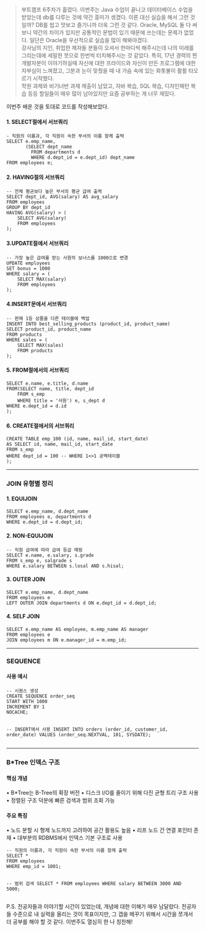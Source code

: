 <blockquote>
<p>부트캠프 6주차가 흘렀다. 이번주는 Java 수업이 끝나고 데이터베이스 수업을 받았는데 db를 다루는 것에 약간 흥미가 생겼다. 이론 대신 실습을 해서 그런 것일까? DB를 씹고 맛보고 즐기니까 더욱 그런 것 같다. Oracle, MySQL 둘 다 써보니 약간의 차이가 있지만 공통적인 문법이 있기 때문에 쓰는데는 문제가 없었다. 일단은 Oracle을 우선적으로 실습을 많이 해봐야겠다. <br /> 
강사님의 지인, 취업한 제자들 분들이 오셔서 한마디씩 해주시는데 나의 미래를 그리는데에 세밀한 붓으로 한번씩 터치해주시는 것 같았다. 특히, 17년 경력의 찐개발자분이 이야기하실때 자신에 대한 프라이드와 자신이 만든 프로그램에 대한 자부심이 느껴졌고, 그분과 눈이 맞췄을 때 내 가슴 속에 있는 화톳불이 활활 타오르기 시작했다. <br />
학원 과제와 비기너반 과제 제출이 남았고, 자바 복습, SQL 복습, 디자인패턴 복습 등등 할일들이 매우 많이 남아있지만 요즘 공부하는 게 너무 재밌다. </p>
</blockquote>
<p>이번주 배운 것을 토대로 코드를 작성해보았다. </p>
<h4 id="1-select절에서-서브쿼리">1. SELECT절에서 서브쿼리</h4>
<pre><code class="language-sql">- 직원의 이름과, 각 직원이 속한 부서의 이름 함께 출력
SELECT e.emp_name,
       (SELECT dept_name 
         FROM departments d 
         WHERE d.dept_id = e.dept_id) dept_name
FROM employees e;</code></pre>
<h4 id="2-having절의-서브쿼리">2. HAVING절의 서브쿼리</h4>
<pre><code class="language-sql">-- 전체 평균보다 높은 부서의 평균 급여 출력
SELECT dept_id, AVG(salary) AS avg_salary
FROM employees
GROUP BY dept_id
HAVING AVG(salary) &gt; (
    SELECT AVG(salary)
    FROM employees
);</code></pre>
<h4 id="3update절에서-서브쿼리">3.UPDATE절에서 서브쿼리</h4>
<pre><code class="language-sql">-- 가장 높은 급여를 받는 사원의 보너스를 1000으로 변경
UPDATE employees
SET bonus = 1000
WHERE salary = (
    SELECT MAX(salary)
    FROM employees
);</code></pre>
<h4 id="4insert문에서-서브쿼리">4.INSERT문에서 서브쿼리</h4>
<pre><code class="language-sql">-- 판매 1등 상품을 다른 테이블에 백업
INSERT INTO best_selling_products (product_id, product_name)
SELECT product_id, product_name
FROM products
WHERE sales = (
    SELECT MAX(sales)
    FROM products
); </code></pre>
<h4 id="5-from절에서의-서브쿼리">5. FROM절에서의 서브쿼리</h4>
<pre><code class="language-sql">SELECT e.name, e.title, d.name
FROM(SELECT name, title, dept_id
    FROM s_emp
    WHERE title = '사원') e, s_dept d
WHERE e.dept_id = d.id
);</code></pre>
<h4 id="6-create절에서의-서브쿼리">6. CREATE절에서의 서브쿼리</h4>
<pre><code class="language-sql">CREATE TABLE emp_100 (id, name, mail_id, start_date)
AS SELECT id, name, mail_id, start_date
FROM s_emp
WHERE dept_id = 100 -- WHERE 1&lt;&gt;1 공백테이블
);</code></pre>
<hr />
<h3 id="join-유형별-정리">JOIN 유형별 정리</h3>
<h4 id="1-equijoin">1. EQUIJOIN</h4>
<pre><code class="language-sql">SELECT e.emp_name, d.dept_name
FROM employees e, departments d
WHERE e.dept_id = d.dept_id;</code></pre>
<h4 id="2-non-equijoin">2. NON-EQUIJOIN</h4>
<pre><code class="language-sql">-- 직원 급여에 따라 급여 등급 매핑
SELECT e.name, e.salary, s.grade
FROM s_emp e, salgrade s
WHERE e.salary BETWEEN s.losal AND s.hisal;</code></pre>
<h4 id="3-outer-join">3. OUTER JOIN</h4>
<pre><code class="language-sql">SELECT e.emp_name, d.dept_name
FROM employees e
LEFT OUTER JOIN departments d ON e.dept_id = d.dept_id;</code></pre>
<h4 id="4-self-join">4. SELF JOIN</h4>
<pre><code class="language-sql">SELECT e.emp_name AS employee, m.emp_name AS manager
FROM employees e
JOIN employees m ON e.manager_id = m.emp_id;</code></pre>
<hr />
<h3 id="sequence">SEQUENCE</h3>
<h4 id="사용-예시">사용 예시</h4>
<pre><code class="language-sql">-- 시퀀스 생성
CREATE SEQUENCE order_seq
START WITH 1000
INCREMENT BY 1
NOCACHE;

-- INSERT에서 사용
INSERT INTO orders (order_id, customer_id, order_date)
VALUES (order_seq.NEXTVAL, 101, SYSDATE);</code></pre>
<hr />
<h3 id="btree-인덱스-구조">B*Tree 인덱스 구조</h3>
<h4 id="핵심-개념">핵심 개념</h4>
<p>• B*Tree는 B-Tree의 확장 버전
• 디스크 I/O를 줄이기 위해 다진 균형 트리 구조 사용
• 정렬된 구조 덕분에 빠른 검색과 범위 조회 가능</p>
<h4 id="주요-특징">주요 특징</h4>
<p>• 노드 분할 시 형제 노드까지 고려하여 공간 활용도 높음
• 리프 노드 간 연결 포인터 존재
• 대부분의 RDBMS에서 인덱스 기본 구조로 사용</p>
<pre><code class="language-sql">-- 직원의 이름과, 각 직원이 속한 부서의 이름 함께 출력
SELECT * 
FROM employees 
WHERE emp_id = 1001;

-- 범위 검색
SELECT * 
FROM employees 
WHERE salary BETWEEN 3000 AND 5000;</code></pre>
<p>P.S. 전공자들과 이야기할 시간이 있었는데, 개념에 대한 이해가 매우 남달랐다. 전공자들 수준으로 내 실력을 올리는 것이 목표이지만, 그 갭을 메꾸기 위해서 시간을 쪼개서 더 공부를 해야 할 것 같다. 이번주도 열심히 한 나 칭찬해!</p>
